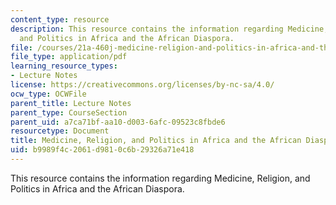 ```yaml
---
content_type: resource
description: This resource contains the information regarding Medicine, Religion,
  and Politics in Africa and the African Diaspora.
file: /courses/21a-460j-medicine-religion-and-politics-in-africa-and-the-african-diaspora-spring-2005/b9989f4c2061d9810c6b29326a71e418_MIT21A_460JS05_2_8_05_460j.pdf
file_type: application/pdf
learning_resource_types:
- Lecture Notes
license: https://creativecommons.org/licenses/by-nc-sa/4.0/
ocw_type: OCWFile
parent_title: Lecture Notes
parent_type: CourseSection
parent_uid: a7ca71bf-aa10-d003-6afc-09523c8fbde6
resourcetype: Document
title: Medicine, Religion, and Politics in Africa and the African Diaspora
uid: b9989f4c-2061-d981-0c6b-29326a71e418
---
```

This resource contains the information regarding Medicine, Religion, and Politics in Africa and the African Diaspora.